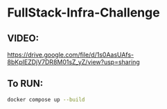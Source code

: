 # FullStack-Infra-Challenge

## VIDEO:

https://drive.google.com/file/d/1s0AasUAfs-8bKpIEZDjV7DR8M01sZ_yZ/view?usp=sharing


## To RUN:

   ```bash
   docker compose up --build
   ```
